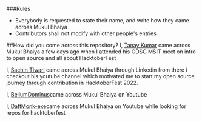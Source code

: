 ###Rules
- Everybody is requested to state their name, and write how they came across Mukul Bhaiya
- Contributors shall not modify with other people's entries

##How did you come across this repository?
I, [Tanay Kumar](www.github.com/Tanaykmr) came across Mukul Bhaiya a few days ago when I attended his GDSC MSIT meet on intro to open source and all about HacktoberFest
    
I, [Sachin Tiwari](www.github.com/Sachin2486) came across Mukul Bhaiya through  Linkedin from there i checkout his youtube channel which motivated me to start my open source journey through contribution in HacktoberFest 2022.


I, [BellumDominus](https://github.com/BellumDominus)came across Mukul Bhaiya on Youtube

I, [DaftMonk-exe](https://github.com/DaftMonk-exe)came across Mukul Bhaiya on Youtube while looking for repos for hacktoberfest


